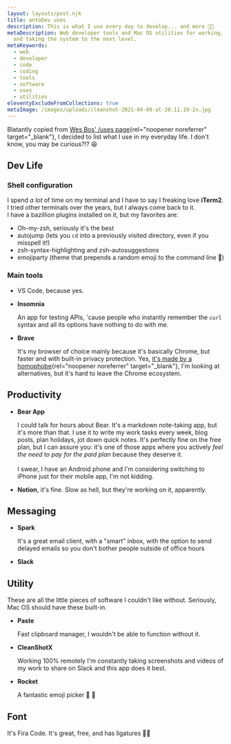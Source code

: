 ```yaml
---
layout: layouts/post.njk
title: antoDev uses
description: This is what I use every day to develop... and more 💪🏻
metaDescription: Web developer tools and Mac OS utilities for working, blogging
  and taking the system to the next level.
metaKeywords:
  - web
  - developer
  - code
  - coding
  - tools
  - software
  - uses
  - utilities
eleventyExcludeFromCollections: true
metaImage: /images/uploads/cleanshot-2021-04-09-at-20.11.19-2x.jpg
---
```

Blatantly copied from [Wes Bos' /uses page](https://wesbos.com/uses){rel="noopener noreferrer" target="_blank"}, I decided to list what I use in my everyday life. I don't know, you may be curious?!? 😆

## Dev Life

### Shell configuration

I spend *a lot* of time on my terminal and I have to say I freaking love **iTerm2**. I tried other terminals over the years, but I always come back to it.\
I have a bazillion plugins installed on it, but my favorites are:

* Oh-my-zsh, seriously it's the best
* autojump (lets you `cd` into a previously visited directory, even if you misspell it!)
* zsh-syntax-highlighting and zsh-autosuggestions
* emojiparty (theme that prepends a random emoji to the command line 🥳)

### Main tools

* VS Code, because yes.
* **Insomnia**

  An app for testing APIs, 'cause people who instantly remember the `curl` syntax and all its options have nothing to do with me.
* **Brave**

  It's my browser of choice mainly because it's basically Chrome, but faster and with built-in privacy protection. Yes, [it's made by a homophobe](https://www.reuters.com/article/us-mozilla-ceo-resignation-idUSBREA321Y320140403){rel="noopener noreferrer" target="_blank"}, I'm looking at alternatives, but it's hard to leave the Chrome ecosystem.

## Productivity

* **Bear App**

  I could talk for hours about Bear. It's a markdown note-taking app, but it's more than that. I use it to write my work tasks every week, blog posts, plan holidays, jot down quick notes. It's perfectly fine on the free plan, but I can assure you: it's one of those apps where you actively *feel the need to pay for the paid plan* because they deserve it. \
  \
  I swear, I have an Android phone and I'm considering switching to iPhone just for their mobile app, I'm not kidding.
* **Notion**, it's fine. Slow as hell, but they're working on it, apparently.

## Messaging

* **Spark**

  It's a great email client, with a "smart" inbox, with the option to send delayed emails so you don't bother people outside of office hours
* **Slack**

## Utility

These are all the little pieces of software I couldn't like without. Seriously, Mac OS should have these built-in.

* **Paste**

  Fast clipboard manager, I wouldn't be able to function without it.
* **CleanShotX**

  Working 100% remotely I'm constantly taking screenshots and videos of my work to share on Slack and this app does it best.
* **Rocket**

  A fantastic emoji picker 🚀 💯

## Font

It's Fira Code. It's great, free, and has ligatures 💅🏻
